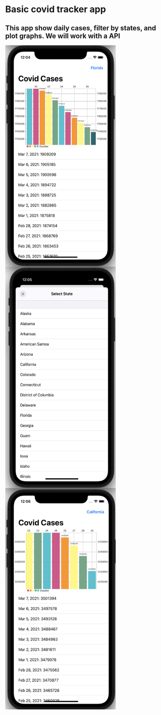 # Basic covid tracker app
This app show daily cases, filter by states, and plot graphs. We will work with a API
--------------------------------------------------
<a href="url"><img src="https://github.com/micalman-bit/CovidTracker/blob/main/screenshot/1.png?raw=true" align="left" height="700" width="350" ></a>
<a href="url"><img src="https://github.com/micalman-bit/CovidTracker/blob/main/screenshot/2.png?raw=true" align="left" height="700" width="350" ></a>
<a href="url"><img src="https://github.com/micalman-bit/CovidTracker/blob/main/screenshot/3.png?raw=true" align="left" height="700" width="350" ></a>
